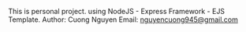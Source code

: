 This is personal project. using NodeJS - Express Framework - EJS Template.
Author: Cuong Nguyen
Email: nguyencuong945@gmail.com